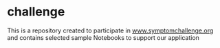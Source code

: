 # challenge
This is a repository created to participate in www.symptomchallenge.org and contains selected sample Notebooks to support our application 
